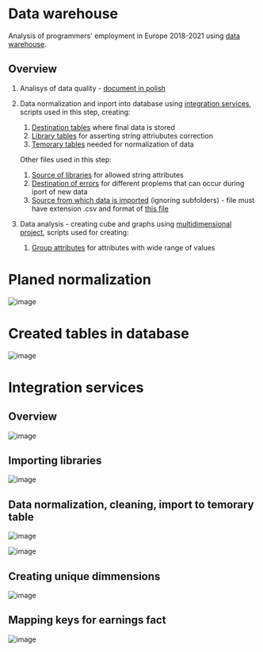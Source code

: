 # Data warehouse
Analysis of programmers' employment in Europe 2018-2021 using [data warehouse](https://github.com/itstats/programmers_salaries).

## Overview
1. Analisys of data quality - [document in polish](Projekt%20HD-254534-Sproska%202022.pdf)
2. Data normalization and inport into database using [integration services](Earnings_IntegrationServices), scripts used in this step, creating:
   1. [Destination tables](employment_create_destination.sql) where final data is stored
   2. [Library tables](employment_create_libraries.sql) for asserting string attriubutes correction
   3. [Temorary tables](employment_create_temp.sql) needed for normalization of data

    Other files used in this step:
    1. [Source of libraries](AttributeLibraries) for allowed string attributes
    2. [Destination of errors](Errors) for different proplems that can occur during iport of new data
    3. [Source from which data is imported](Source_csv_files) (ignoring subfolders) - file must have extension .csv and format of [this file]("Source_csv_files\archive\employments.csv")

3. Data analysis - creating cube and graphs using [multidimensional project](Earnings_MultidimensionalProject), scripts used for creating:
   1. [Group attributes](employment_multidimensional.sql) for attributes with wide range of values

# Planed normalization
![image](https://user-images.githubusercontent.com/61067969/174017209-ff11f98c-2aed-43bb-a0ae-11774abf3304.png)

# Created tables in database
![image](https://user-images.githubusercontent.com/61067969/174017256-a0d7aac9-360e-401c-a265-386244bd3237.png)

# Integration services
## Overview
![image](https://user-images.githubusercontent.com/61067969/174017276-e5c839ef-22e3-4d75-b131-312433a8def7.png)

## Importing libraries
![image](https://user-images.githubusercontent.com/61067969/174017311-56c60584-cbe3-455f-8293-6584a86688fa.png)

## Data normalization, cleaning, import to temorary table
![image](https://user-images.githubusercontent.com/61067969/174017364-99a652ce-4de9-49ad-8d41-67468c9341bd.png)

![image](https://user-images.githubusercontent.com/61067969/174017383-e198d958-7651-43d2-92ee-58a9ec54c6da.png)

## Creating unique dimmensions
![image](https://user-images.githubusercontent.com/61067969/174017395-5f07e203-b52d-4813-9252-5894d20a610f.png)

## Mapping keys for earnings fact
![image](https://user-images.githubusercontent.com/61067969/174017412-5bdac1e5-dcdd-4961-97e7-0893d7637c0e.png)
